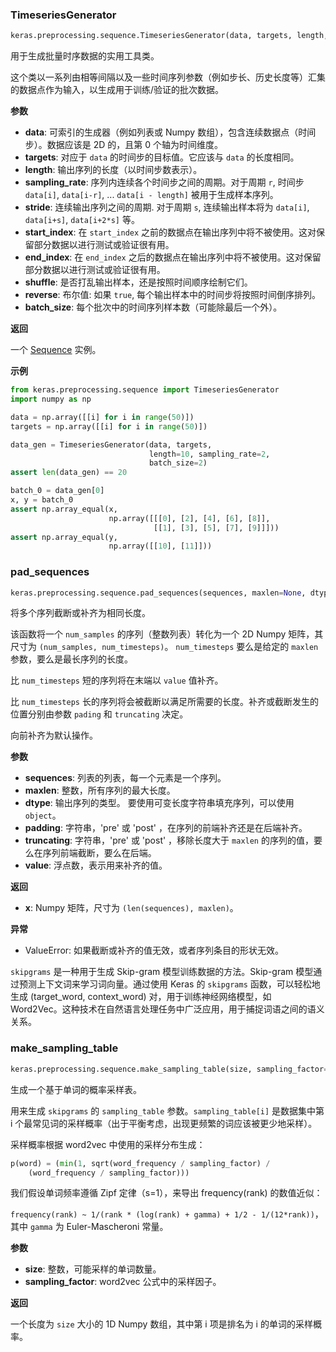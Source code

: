 ### TimeseriesGenerator

```py
keras.preprocessing.sequence.TimeseriesGenerator(data, targets, length, sampling_rate=1, stride=1, start_index=0, end_index=None, shuffle=False, reverse=False, batch_size=128)
```

用于生成批量时序数据的实用工具类。

这个类以一系列由相等间隔以及一些时间序列参数（例如步长、历史长度等）汇集的数据点作为输入，以生成用于训练/验证的批次数据。

**参数**

-   **data**: 可索引的生成器（例如列表或 Numpy 数组），包含连续数据点（时间步）。数据应该是 2D 的，且第 0 个轴为时间维度。
-   **targets**: 对应于 `data` 的时间步的目标值。它应该与 `data` 的长度相同。
-   **length**: 输出序列的长度（以时间步数表示）。
-   **sampling_rate**: 序列内连续各个时间步之间的周期。对于周期 `r`, 时间步 `data[i]`, `data[i-r]`, ... `data[i - length]` 被用于生成样本序列。
-   **stride**: 连续输出序列之间的周期. 对于周期 `s`, 连续输出样本将为 `data[i]`, `data[i+s]`, `data[i+2*s]` 等。
-   **start_index**: 在 `start_index` 之前的数据点在输出序列中将不被使用。这对保留部分数据以进行测试或验证很有用。
-   **end_index**: 在 `end_index` 之后的数据点在输出序列中将不被使用。这对保留部分数据以进行测试或验证很有用。
-   **shuffle**: 是否打乱输出样本，还是按照时间顺序绘制它们。
-   **reverse**: 布尔值: 如果 `true`, 每个输出样本中的时间步将按照时间倒序排列。
-   **batch_size**: 每个批次中的时间序列样本数（可能除最后一个外）。

**返回**

一个 [Sequence](https://keras.io/zh/utils/#sequence) 实例。

**示例**

```py
from keras.preprocessing.sequence import TimeseriesGenerator
import numpy as np

data = np.array([[i] for i in range(50)])
targets = np.array([[i] for i in range(50)])

data_gen = TimeseriesGenerator(data, targets,
                               length=10, sampling_rate=2,
                               batch_size=2)
assert len(data_gen) == 20

batch_0 = data_gen[0]
x, y = batch_0
assert np.array_equal(x,
                      np.array([[[0], [2], [4], [6], [8]],
                                [[1], [3], [5], [7], [9]]]))
assert np.array_equal(y,
                      np.array([[10], [11]]))
```

### pad_sequences

```python
keras.preprocessing.sequence.pad_sequences(sequences, maxlen=None, dtype='int32', padding='pre', truncating='pre', value=0.0)
```

将多个序列截断或补齐为相同长度。

该函数将一个 `num_samples` 的序列（整数列表）转化为一个 2D Numpy 矩阵，其尺寸为 `(num_samples, num_timesteps)`。 `num_timesteps` 要么是给定的 `maxlen` 参数，要么是最长序列的长度。

比 `num_timesteps` 短的序列将在末端以 `value` 值补齐。

比 `num_timesteps` 长的序列将会被截断以满足所需要的长度。补齐或截断发生的位置分别由参数 `pading` 和 `truncating` 决定。

向前补齐为默认操作。

**参数**

-   **sequences**: 列表的列表，每一个元素是一个序列。
-   **maxlen**: 整数，所有序列的最大长度。
-   **dtype**: 输出序列的类型。 要使用可变长度字符串填充序列，可以使用 `object`。
-   **padding**: 字符串，'pre' 或 'post' ，在序列的前端补齐还是在后端补齐。
-   **truncating**: 字符串，'pre' 或 'post' ，移除长度大于 `maxlen` 的序列的值，要么在序列前端截断，要么在后端。
-   **value**: 浮点数，表示用来补齐的值。

**返回**

-   **x**: Numpy 矩阵，尺寸为 `(len(sequences), maxlen)`。

**异常**

-   ValueError: 如果截断或补齐的值无效，或者序列条目的形状无效。


`skipgrams` 是一种用于生成 Skip-gram 模型训练数据的方法。Skip-gram 模型通过预测上下文词来学习词向量。通过使用 Keras 的 `skipgrams` 函数，可以轻松地生成 (target_word, context_word) 对，用于训练神经网络模型，如 Word2Vec。这种技术在自然语言处理任务中广泛应用，用于捕捉词语之间的语义关系。



### make_sampling_table

```py
keras.preprocessing.sequence.make_sampling_table(size, sampling_factor=1e-05)
```

生成一个基于单词的概率采样表。

用来生成 `skipgrams` 的 `sampling_table` 参数。`sampling_table[i]` 是数据集中第 i 个最常见词的采样概率（出于平衡考虑，出现更频繁的词应该被更少地采样）。

采样概率根据 word2vec 中使用的采样分布生成：

```py
p(word) = (min(1, sqrt(word_frequency / sampling_factor) /
    (word_frequency / sampling_factor)))
```

我们假设单词频率遵循 Zipf 定律（s=1），来导出 frequency(rank) 的数值近似：

`frequency(rank) ~ 1/(rank * (log(rank) + gamma) + 1/2 - 1/(12*rank))`，其中 `gamma` 为 Euler-Mascheroni 常量。

**参数**

-   **size**: 整数，可能采样的单词数量。
-   **sampling_factor**: word2vec 公式中的采样因子。

**返回**

一个长度为 `size` 大小的 1D Numpy 数组，其中第 i 项是排名为 i 的单词的采样概率。
<!--stackedit_data:
eyJoaXN0b3J5IjpbLTQwNzI5NTY5Miw2MjQ3MzA1NjEsMTQ0MT
UxOTQwOF19
-->